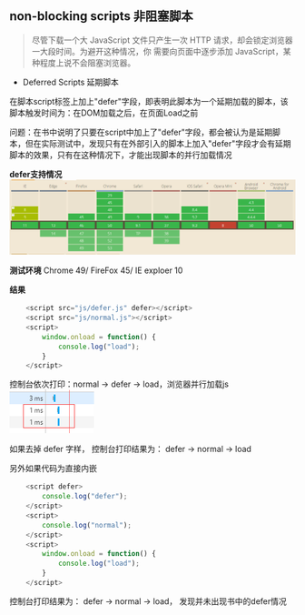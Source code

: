 ## non-blocking scripts 非阻塞脚本

>尽管下载一个大 JavaScript 文件只产生一次 HTTP 请求，却会锁定浏览器一大段时间。为避开这种情况，你
需要向页面中逐步添加 JavaScript，某种程度上说不会阻塞浏览器。

+ Deferred Scripts 延期脚本

在脚本script标签上加上"defer"字段，即表明此脚本为一个延期加载的脚本，该脚本触发时间为：在DOM加载之后，在页面Load之前

问题：在书中说明了只要在script中加上了"defer"字段，都会被认为是延期脚本，但在实际测试中，发现只有在外部引入的脚本上加入"defer"字段才会有延期脚本的效果，只有在这种情况下，才能出现脚本的并行加载情况

**defer支持情况**
![canIuse_defer](./screensnap/canIuse.png)

**测试环境**
Chrome 49/ FireFox 45/ IE exploer 10

**结果**
```javascript
	<script src="js/defer.js" defer></script>
	<script src="js/normal.js"></script>
	<script>
		window.onload = function() {
			console.log("load");
		}
	</script>
```

控制台依次打印：normal -> defer -> load，浏览器并行加载js
![callback](./screensnap/load.png)

如果去掉 defer 字样， 控制台打印结果为： defer -> normal -> load

另外如果代码为直接内嵌
```javascript
	<script defer>
		console.log("defer");
	</script>
	<script>
		console.log("normal");
	</script>
	<script>
		window.onload = function() {
			console.log("load");
		}
	</script>
```

控制台打印结果为： defer -> normal -> load， 发现并未出现书中的defer情况



